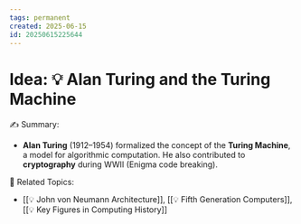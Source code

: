 ```yaml
---
tags: permanent
created: 2025-06-15
id: 20250615225644
---
```


# Idea: 💡 Alan Turing and the Turing Machine

✍ Summary:
- **Alan Turing** (1912–1954) formalized the concept of the **Turing Machine**, a model for algorithmic computation. He also contributed to **cryptography** during WWII (Enigma code breaking).


👀 Related Topics:
- [[💡 John von Neumann Architecture]], [[💡 Fifth Generation Computers]], [[💡 Key Figures in Computing History]]
